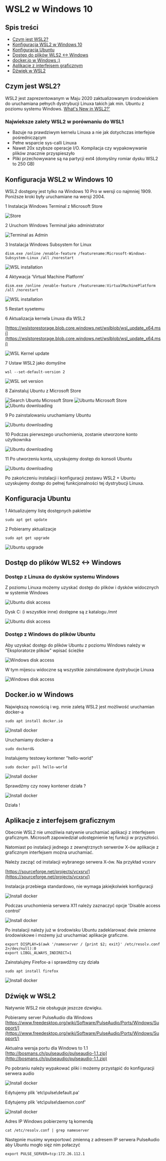 # WSL2 w Windows 10

## Spis treści

* [Czym jest WSL2?](#part1)
* [Konfiguracja WSL2 w Windows 10](#part2)
* [Konfiguracja Ubuntu](#part3)
* [Dostęp do plików WLS2 <-> Windows](#part4)
* [docker.io w Windows :)](#part5)
* [Aplikacje z interfejsem graficznym](#part6)
* [Dźwięk w WSL2](#part7)

## Czym jest WSL2?<a name="part1"></a>

WSL2 jest zaprezentowanym w Maju 2020 zaktualizowanym środowiskiem do uruchamiana pełnych dystrybucji Linuxa takich jak min. Ubuntu 
z poziomu systemu Windows. [What's New in WSL2?'](https://docs.microsoft.com/en-us/windows/wsl/wsl2-index)

### Najwieksze zalety WSL2 w porównaniu do WSL1

* Bazuje na prawdziwym kernelu Linuxa a nie jak dotychczas interfejsie pośredniczącym
* Pełne wsparcie sys-calli Linuxa
* Nawet 20x szybsze operacje I/O. Kompilacja czy wypakowywanie plików znacznie przyspieszyło
* Pliki przechowywane są na partycji ext4 (domyślny romiar dysku WSL2 to 250 GB)

## Konfiguracja WSL2 w Windows 10<a name="part2"></a>

WSL2 dostępny jest tylko na Windows 10 Pro w wersji co najmniej 1909. 
Poniższe kroki były uruchamiane na wersji 2004.

1 Instalacja Windows Terminal z Microsoft Store

![Store](https://arturfog.github.io/articles/wsl2/1.png)

2 Uruchom Windows Terminal jako administrator

![Terminal as Admin](https://arturfog.github.io/articles/wsl2/4.png)

3 Instalacja Windows Subsystem for Linux 

```
dism.exe /online /enable-feature /featurename:Microsoft-Windows-Subsystem-Linux /all /norestart
```

![WSL installation](https://arturfog.github.io/articles/wsl2/5.png)

4 Aktywacja ‘Virtual Machine Platform’ 

```
dism.exe /online /enable-feature /featurename:VirtualMachinePlatform /all /norestart
```

![WSL installation](https://arturfog.github.io/articles/wsl2/6.png)


5 Restart sysetemu

6 Aktualizacja kernela Linuxa dla WSL2

[https://wslstorestorage.blob.core.windows.net/wslblob/wsl_update_x64.msi](https://wslstorestorage.blob.core.windows.net/wslblob/wsl_update_x64.msi)

![WSL Kernel update](https://arturfog.github.io/articles/wsl2/7.png)

7 Ustaw WSL2 jako domyślne

```
wsl --set-default-version 2
```

![WSL set version](https://arturfog.github.io/articles/wsl2/8.png)

8 Zainstaluj Ubuntu z Microsoft Store

![Search Ubuntu Microsoft Store](https://arturfog.github.io/articles/wsl2/9.png)
![Ubuntu Microsoft Store](https://arturfog.github.io/articles/wsl2/10.png)
![Ubuntu downloading](https://arturfog.github.io/articles/wsl2/11.png)

9 Po zainstalowaniu uruchamiamy Ubuntu

![Ubuntu downloading](https://arturfog.github.io/articles/wsl2/12.png)

10 Podczas pierwszego uruchomienia, zostanie utworzone konto użytkownika

![Ubuntu downloading](https://arturfog.github.io/articles/wsl2/15.png)

11 Po utworzeniu konta, uzyskujemy dostęp do konsoli Ubuntu

![Ubuntu downloading](https://arturfog.github.io/articles/wsl2/16.png)

Po zakończeniu instalacji i konfiguracji zestawu WSL2 + Ubuntu uzyskujemy dostęp do 
pełnej funkcjonalności tej dystrybucji Linuxa. 

## Konfiguracja Ubuntu<a name="part3"></a>

1 Aktualizujemy listę dostępnych pakietów

```
sudo apt get update
```

2 Pobieramy aktualizacje

```
sudo apt get upgrade
```

![Ubuntu upgrade](https://arturfog.github.io/articles/wsl2/18.png)

## Dostęp do plików WLS2 <-> Windows<a name="part4"></a>

### Dostęp z Linuxa do dysków systemu Windows 

Z poziomu Linuxa możemy uzyskać dostęp do plików i dysków widocznych w systemie Windows

![Ubuntu disk access](https://arturfog.github.io/articles/wsl2/20.png)

Dysk C: (i wszystkie inne) dostępne są z katalogu */mnt*

![Ubuntu disk access](https://arturfog.github.io/articles/wsl2/22.png)

### Dostęp z Windows do plików Ubuntu

Aby uzyskać dostęp do plików Ubuntu z poziomu Windows należy w "Eksploratorze plików" wpisać 
ścieżke 

![Windows disk access](https://arturfog.github.io/articles/wsl2/21.png)

W tym mijescu widoczne są wszystkie zainstalowane dystrybucje Linuxa

![Windows disk access](https://arturfog.github.io/articles/wsl2/19.png)

## Docker.io w Windows<a name="part5"></a>

Największą nowością i wg. mnie zaletą WSL2 jest możliwość uruchamian docker-a

```
sudo apt install docker.io
```

![Install docker](https://arturfog.github.io/articles/wsl2/23.png)

Uruchamiamy docker-a

```
sudo dockerd&
```

Instalujemy testowy kontener "hello-world"

```
sudo docker pull hello-world
```

![Install docker](https://arturfog.github.io/articles/wsl2/25.png)

Sprawdźmy czy nowy kontener działa ? 

![Install docker](https://arturfog.github.io/articles/wsl2/26.png)

Działa !

## Aplikacje z interfejsem graficznym <a name="part6"></a>

Obecnie WSL2 nie umożliwia natywnie uruchamiać aplikacji z interfejsem graficznym. Microsoft zapowiedział
udostępnienie tej funkcji w przyszłości.

Natomiast po instalacji jednego z zewnętrznych serwerów X-ów aplikacje z graficznym 
interfejsem można uruchamiać.

Należy zacząć od instalacji wybranego serwera X-ów. Na przykład vcxsrv

[https://sourceforge.net/projects/vcxsrv/](https://sourceforge.net/projects/vcxsrv/)

Instalacja przebiega standardowo, nie wymaga jakiejkolwiek konfiguracji

![Install docker](https://arturfog.github.io/articles/wsl2/27.png)

Podczas uruchomienia serwera X11 należy zaznaczyć opcje 'Disable access control'

![Install docker](https://arturfog.github.io/articles/wsl2/31.png)

Po instalacji należy już w środowisku Ubuntu zadeklarować dwie zmienne środowiskowe i 
możemy już uruchamiać aplikacje graficzne. 

```
export DISPLAY=$(awk '/nameserver / {print $2; exit}' /etc/resolv.conf 2>/dev/null):0
export LIBGL_ALWAYS_INDIRECT=1
```

Zainstalujmy Firefox-a i sprawdźmy czy działa

```
sudo apt install firefox
```

![Install docker](https://arturfog.github.io/articles/wsl2/32.png)

## Dźwięk w WSL2 <a name="part7"></a>

Natywnie WSL2 nie obsługuje jeszcze dzwięku.

Pobieramy server PulseAudio dla Windows [https://www.freedesktop.org/wiki/Software/PulseAudio/Ports/Windows/Support/](https://www.freedesktop.org/wiki/Software/PulseAudio/Ports/Windows/Support/)

Aktualna wersja portu dla Windows to 1.1
[http://bosmans.ch/pulseaudio/pulseaudio-1.1.zip](http://bosmans.ch/pulseaudio/pulseaudio-1.1.zip)

Po pobraniu należy wypakować pliki i możemy przystąpić do konfiguracji serwera audio

![Install docker](https://arturfog.github.io/articles/wsl2/35.png)

Edytujemy plik 'etc\pulse\default.pa'

Edytujemy plik 'etc\pulse\daemon.conf'

![Install docker](https://arturfog.github.io/articles/wsl2/37.png)

Adres IP Windows pobierzemy tą komendą

```
cat /etc/resolv.conf | grep nameserver
```

Następnie musimy wyexportowć zmienną z adresem IP serwera PulseAudio aby Ubuntu mogło sięz nim połaczyć

```
export PULSE_SERVER=tcp:172.26.112.1
```